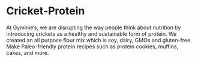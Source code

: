 # Cricket-Protein
At Gyminie’s, we are disrupting the way people think about nutrition by introducing crickets as a healthy and sustainable form of protein. We created an all purpose flour mix which is soy, dairy, GMOs and gluten-free. Make Paleo-friendly protein recipes such as protein cookies, muffins, cakes, and more. 
